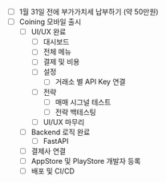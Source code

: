 - [ ] 1월 31일 전에 부가가치세 납부하기 (약 50만원)
- [ ] Coining 모바일 출시
	- [ ] UI/UX 완료
		- [ ] 대시보드
		- [ ] 전체 메뉴
		- [ ] 결제 및 비용
		- [ ] 설정
			- [ ] 거래소 별 API Key 연결
		- [ ] 전략
			- [ ] 매매 시그널 테스트
			- [ ] 전략 백테스팅
		- [ ] UI/UX 마무리
	- [ ] Backend 로직 완료
		- [ ] FastAPI
	- [ ] 결제사 연결
	- [ ] AppStore 및 PlayStore 개발자 등록
	- [ ] 배포 및 CI/CD